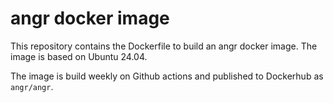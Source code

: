 angr docker image
=================

This repository contains the Dockerfile to build an angr docker image.
The image is based on Ubuntu 24.04.

The image is build weekly on Github actions and published to Dockerhub as `angr/angr`.
